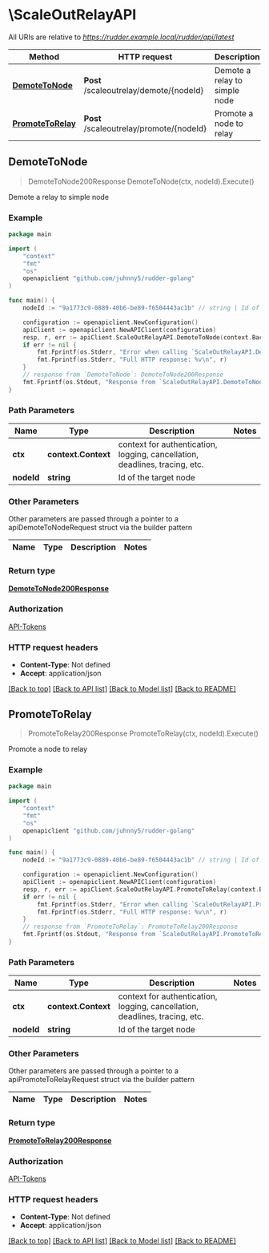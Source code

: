 # \ScaleOutRelayAPI

All URIs are relative to *https://rudder.example.local/rudder/api/latest*

Method | HTTP request | Description
------------- | ------------- | -------------
[**DemoteToNode**](ScaleOutRelayAPI.md#DemoteToNode) | **Post** /scaleoutrelay/demote/{nodeId} | Demote a relay to simple node
[**PromoteToRelay**](ScaleOutRelayAPI.md#PromoteToRelay) | **Post** /scaleoutrelay/promote/{nodeId} | Promote a node to relay



## DemoteToNode

> DemoteToNode200Response DemoteToNode(ctx, nodeId).Execute()

Demote a relay to simple node



### Example

```go
package main

import (
	"context"
	"fmt"
	"os"
	openapiclient "github.com/juhnny5/rudder-golang"
)

func main() {
	nodeId := "9a1773c9-0889-40b6-be89-f6504443ac1b" // string | Id of the target node

	configuration := openapiclient.NewConfiguration()
	apiClient := openapiclient.NewAPIClient(configuration)
	resp, r, err := apiClient.ScaleOutRelayAPI.DemoteToNode(context.Background(), nodeId).Execute()
	if err != nil {
		fmt.Fprintf(os.Stderr, "Error when calling `ScaleOutRelayAPI.DemoteToNode``: %v\n", err)
		fmt.Fprintf(os.Stderr, "Full HTTP response: %v\n", r)
	}
	// response from `DemoteToNode`: DemoteToNode200Response
	fmt.Fprintf(os.Stdout, "Response from `ScaleOutRelayAPI.DemoteToNode`: %v\n", resp)
}
```

### Path Parameters


Name | Type | Description  | Notes
------------- | ------------- | ------------- | -------------
**ctx** | **context.Context** | context for authentication, logging, cancellation, deadlines, tracing, etc.
**nodeId** | **string** | Id of the target node | 

### Other Parameters

Other parameters are passed through a pointer to a apiDemoteToNodeRequest struct via the builder pattern


Name | Type | Description  | Notes
------------- | ------------- | ------------- | -------------


### Return type

[**DemoteToNode200Response**](DemoteToNode200Response.md)

### Authorization

[API-Tokens](../README.md#API-Tokens)

### HTTP request headers

- **Content-Type**: Not defined
- **Accept**: application/json

[[Back to top]](#) [[Back to API list]](../README.md#documentation-for-api-endpoints)
[[Back to Model list]](../README.md#documentation-for-models)
[[Back to README]](../README.md)


## PromoteToRelay

> PromoteToRelay200Response PromoteToRelay(ctx, nodeId).Execute()

Promote a node to relay



### Example

```go
package main

import (
	"context"
	"fmt"
	"os"
	openapiclient "github.com/juhnny5/rudder-golang"
)

func main() {
	nodeId := "9a1773c9-0889-40b6-be89-f6504443ac1b" // string | Id of the target node

	configuration := openapiclient.NewConfiguration()
	apiClient := openapiclient.NewAPIClient(configuration)
	resp, r, err := apiClient.ScaleOutRelayAPI.PromoteToRelay(context.Background(), nodeId).Execute()
	if err != nil {
		fmt.Fprintf(os.Stderr, "Error when calling `ScaleOutRelayAPI.PromoteToRelay``: %v\n", err)
		fmt.Fprintf(os.Stderr, "Full HTTP response: %v\n", r)
	}
	// response from `PromoteToRelay`: PromoteToRelay200Response
	fmt.Fprintf(os.Stdout, "Response from `ScaleOutRelayAPI.PromoteToRelay`: %v\n", resp)
}
```

### Path Parameters


Name | Type | Description  | Notes
------------- | ------------- | ------------- | -------------
**ctx** | **context.Context** | context for authentication, logging, cancellation, deadlines, tracing, etc.
**nodeId** | **string** | Id of the target node | 

### Other Parameters

Other parameters are passed through a pointer to a apiPromoteToRelayRequest struct via the builder pattern


Name | Type | Description  | Notes
------------- | ------------- | ------------- | -------------


### Return type

[**PromoteToRelay200Response**](PromoteToRelay200Response.md)

### Authorization

[API-Tokens](../README.md#API-Tokens)

### HTTP request headers

- **Content-Type**: Not defined
- **Accept**: application/json

[[Back to top]](#) [[Back to API list]](../README.md#documentation-for-api-endpoints)
[[Back to Model list]](../README.md#documentation-for-models)
[[Back to README]](../README.md)

